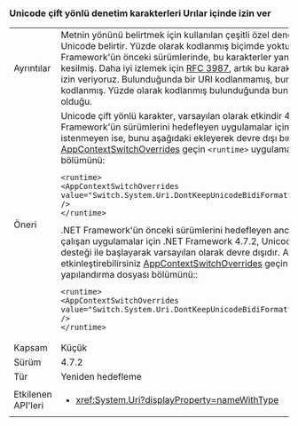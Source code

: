 ### <a name="allow-unicode-bidirectional-control-characters-in-uris"></a>Unicode çift yönlü denetim karakterleri Urılar içinde izin ver

|   |   |
|---|---|
|Ayrıntılar|Metnin yönünü belirtmek için kullanılan çeşitli özel denetim karakterleri Unicode belirtir. Yüzde olarak kodlanmış biçimde yoktu bile '.NET Framework'ün önceki sürümlerinde, bu karakterler yanlış tüm bir URI'leri kesilmiş. Daha iyi izlemek için [RFC 3987](http://tools.ietf.org/html/rfc3987), artık bu karakterleri Urılar içinde izin veriyoruz. Bulunduğunda bir URI kodlanmamış, bunlar yüzde olarak kodlanmış. Yüzde olarak kodlanmış bulunduğunda bunlar olarak bırakılır-olduğu.|
|Öneri|Unicode çift yönlü karakter, varsayılan olarak etkindir 4.7.2 ile başlayan .NET Framework'ün sürümlerini hedefleyen uygulamalar için destek. Bu değişiklik, istenmeyen ise, bunu aşağıdaki ekleyerek devre dışı bırakabilirsiniz [AppContextSwitchOverrides](~/docs/framework/configure-apps/file-schema/runtime/appcontextswitchoverrides-element.md) geçin <code>&lt;runtime&gt;</code> uygulama yapılandırma dosyası bölümünü:<pre><code class="lang-xml">&lt;runtime&gt;&#13;&#10;&lt;AppContextSwitchOverrides value=&quot;Switch.System.Uri.DontKeepUnicodeBidiFormattingCharacters=true&quot; /&gt;&#13;&#10;&lt;/runtime&gt;&#13;&#10;</code></pre>.NET Framework'ün önceki sürümlerini hedefleyen ancak sürümler altında çalışan uygulamalar için .NET Framework 4.7.2, Unicode çift yönlü karakter desteği ile başlayarak varsayılan olarak devre dışıdır. Aşağıdakileri ekleyerek etkinleştirebilirsiniz [AppContextSwitchOverrides](~/docs/framework/configure-apps/file-schema/runtime/appcontextswitchoverrides-element.md) geçin <code>&lt;runtime&gt;</code> uygulama yapılandırma dosyası bölümünü::<pre><code class="lang-xml">&lt;runtime&gt;&#13;&#10;&lt;AppContextSwitchOverrides value=&quot;Switch.System.Uri.DontKeepUnicodeBidiFormattingCharacters=false&quot; /&gt;&#13;&#10;&lt;/runtime&gt;&#13;&#10;</code></pre>|
|Kapsam|Küçük|
|Sürüm|4.7.2|
|Tür|Yeniden hedefleme|
|Etkilenen API'leri|<ul><li><xref:System.Uri?displayProperty=nameWithType></li></ul>|

